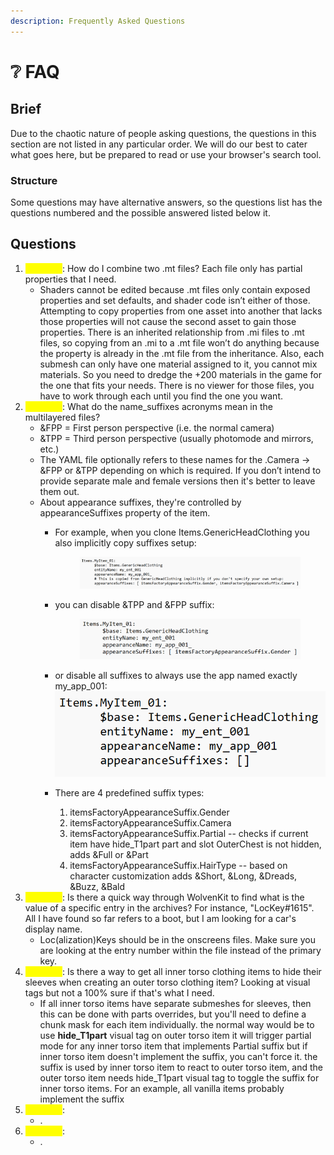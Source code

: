 ```yaml
---
description: Frequently Asked Questions
---
```


# ❔ FAQ

## Brief

Due to the chaotic nature of people asking questions, the questions in this section are not listed in any particular order. We will do our best to cater what goes here, but be prepared to read or use your browser's search tool.

### Structure

Some questions may have alternative answers, so the questions list has the questions numbered and the possible answered listed below it.

## Questions

1. <mark style="color:yellow;">Question</mark>: How do I combine two .mt files? Each file only has partial properties that I need.
   * Shaders cannot be edited because .mt files only contain exposed properties and set defaults, and shader code isn’t either of those. Attempting to copy properties from one asset into another that lacks those properties will not cause the second asset to gain those properties. There is an inherited relationship from .mi files to .mt files, so copying from an .mi to a .mt file won’t do anything because the property is already in the .mt file from the inheritance. Also, each submesh can only have one material assigned to it, you cannot mix materials. So you need to dredge the +200 materials in the game for the one that fits your needs. There is no viewer for those files, you have to work through each until you find the one you want.
2. <mark style="color:yellow;">Question</mark>: What do the name\_suffixes acronyms mean in the multilayered files?
   * \&FPP = First person perspective (i.e. the normal camera)
   * \&TPP = Third person perspective (usually photomode and mirrors, etc.)
   * The YAML file optionally refers to these names for the .Camera -> \&FPP or \&TPP depending on which is required. If you don’t intend to provide separate male and female versions then it's better to leave them out.
   * About appearance suffixes, they're controlled by appearanceSuffixes property of the item.&#x20;
     *   For example, when you clone Items.GenericHeadClothing you also implicitly copy suffixes setup:

         <figure><img src="../../.gitbook/assets/support-faq-camerasuffixes-suffixsetup-01.png" alt=""><figcaption></figcaption></figure>
     *   you can disable \&TPP and \&FPP suffix:

         <figure><img src="../../.gitbook/assets/support-faq-camerasuffixes-suffixsetup-02.png" alt=""><figcaption></figcaption></figure>
     * or disable all suffixes to always use the app named exactly my\_app\_001:![](../../.gitbook/assets/support-faq-camerasuffixes-suffixsetup-03.png)
     * There are 4 predefined suffix types:
       1. itemsFactoryAppearanceSuffix.Gender
       2. itemsFactoryAppearanceSuffix.Camera
       3. itemsFactoryAppearanceSuffix.Partial -- checks if current item have hide\_T1part part and slot OuterChest is not hidden, adds \&Full or \&Part
       4. itemsFactoryAppearanceSuffix.HairType -- based on character customization adds \&Short, \&Long, \&Dreads, \&Buzz, \&Bald
3. <mark style="color:yellow;">Question</mark>: Is there a quick way through WolvenKit to find what is the value of a specific entry in the archives? For instance, "LocKey#1615". All I have found so far refers to a boot, but I am looking for a car's display name.
   * Loc(alization)Keys should be in the onscreens files. Make sure you are looking at the entry number within the file instead of the primary key.
4. <mark style="color:yellow;">Question</mark>: Is there a way to get all inner torso clothing items to hide their sleeves when creating an outer torso clothing item? Looking at visual tags but not a 100% sure if that's what I need.
   * If all inner torso items have separate submeshes for sleeves, then this can be done with parts overrides, but you'll need to define a chunk mask for each item individually. the normal way would be to use **hide\_T1part** visual tag on outer torso item it will trigger partial mode for any inner torso item that implements Partial suffix but if inner torso item doesn't implement the suffix, you can't force it. the suffix is used by inner torso item to react to outer torso item, and the outer torso item needs hide\_T1part visual tag to toggle the suffix for inner torso items. For an example, all vanilla items probably implement the suffix
5. <mark style="color:yellow;">Question</mark>:&#x20;
   * .
6. <mark style="color:yellow;">Question</mark>:
   * .
